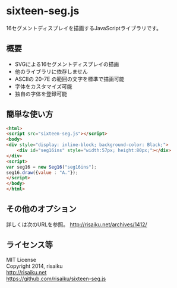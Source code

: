 sixteen-seg.js
======
16セグメントディスプレイを描画するJavaScriptライブラリです。

## 概要
* SVGによる16セグメントディスプレイの描画
* 他のライブラリに依存しません
* ASCIIの 20-7E の範囲の文字を標準で描画可能
* 字体をカスタマイズ可能
* 独自の字体を登録可能

## 簡単な使い方
```HTML
<html>
<script src="sixteen-seg.js"></script>
<body>
<div style="display: inline-block; background-color: Black;">
	<div id="seg16ins" style="width:57px; height:80px;"></div>
</div>
<script>
var seg16 = new Seg16("seg16ins");
seg16.draw({value : "A."});
</script>
</body>
</html>
```

## その他のオプション
詳しくは次のURLを参照。
http://risaiku.net/archives/1412/

## ライセンス等
MIT License  
Copyright 2014, risaiku  
http://risaiku.net  
https://github.com/risaiku/sixteen-seg.js

